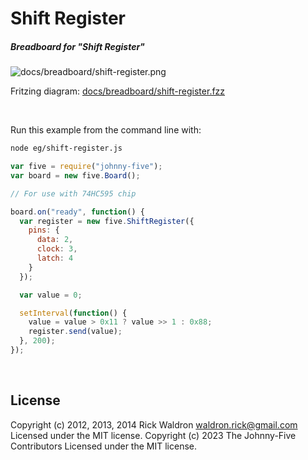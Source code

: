 <!--remove-start-->

# Shift Register

<!--remove-end-->






##### Breadboard for "Shift Register"



![docs/breadboard/shift-register.png](breadboard/shift-register.png)<br>

Fritzing diagram: [docs/breadboard/shift-register.fzz](breadboard/shift-register.fzz)

&nbsp;




Run this example from the command line with:
```bash
node eg/shift-register.js
```


```javascript
var five = require("johnny-five");
var board = new five.Board();

// For use with 74HC595 chip

board.on("ready", function() {
  var register = new five.ShiftRegister({
    pins: {
      data: 2,
      clock: 3,
      latch: 4
    }
  });

  var value = 0;

  setInterval(function() {
    value = value > 0x11 ? value >> 1 : 0x88;
    register.send(value);
  }, 200);
});

```








&nbsp;

<!--remove-start-->

## License
Copyright (c) 2012, 2013, 2014 Rick Waldron <waldron.rick@gmail.com>
Licensed under the MIT license.
Copyright (c) 2023 The Johnny-Five Contributors
Licensed under the MIT license.

<!--remove-end-->
